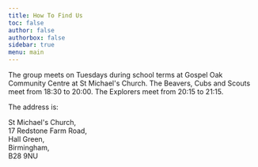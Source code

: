 ```yaml
---
title: How To Find Us
toc: false
author: false
authorbox: false
sidebar: true
menu: main
---
```


The group meets on Tuesdays during school terms at Gospel Oak Community Centre at St Michael's Church. The Beavers, Cubs and Scouts meet from 18:30 to 20:00. The Explorers meet from 20:15 to 21:15. 

The address is:

St Michael's Church,  
17 Redstone Farm Road,  
Hall Green,  
Birmingham,  
B28 9NU 
